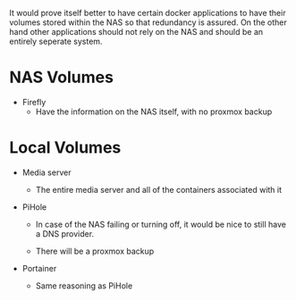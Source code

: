 It would prove itself better to have certain docker applications to have their volumes stored within the NAS so that redundancy is assured. On the other hand other applications should not rely on the NAS and should be an entirely seperate system.

# NAS Volumes
- Firefly
    - Have the information on the NAS itself, with no proxmox backup

# Local Volumes
- Media server
    - The entire media server and all of the containers associated with it

- PiHole
    - In case of the NAS failing or turning off, it would be nice to still have a DNS provider.

    - There will be a proxmox backup

- Portainer
    - Same reasoning as PiHole